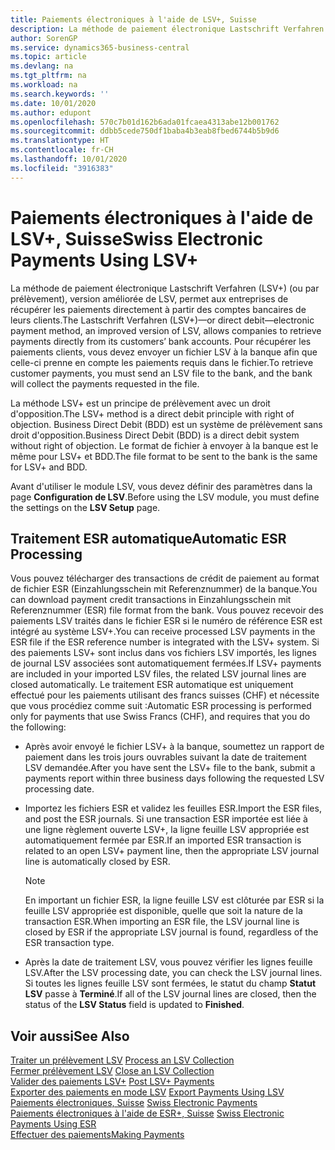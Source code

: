 ```yaml
---
title: Paiements électroniques à l'aide de LSV+, Suisse
description: La méthode de paiement électronique Lastschrift Verfahren (LSV+) (ou par prélèvement), version améliorée de LSV, permet aux entreprises de récupérer les paiements directement à partir des comptes bancaires de leurs clients. Pour récupérer les paiements clients, vous devez envoyer un fichier LSV à la banque afin que celle-ci prenne en compte les paiements requis dans le fichier.
author: SorenGP
ms.service: dynamics365-business-central
ms.topic: article
ms.devlang: na
ms.tgt_pltfrm: na
ms.workload: na
ms.search.keywords: ''
ms.date: 10/01/2020
ms.author: edupont
ms.openlocfilehash: 570c7b01d162b6ada01fcaea4313abe12b001762
ms.sourcegitcommit: ddbb5cede750df1baba4b3eab8fbed6744b5b9d6
ms.translationtype: HT
ms.contentlocale: fr-CH
ms.lasthandoff: 10/01/2020
ms.locfileid: "3916383"
---
```

# <a name="swiss-electronic-payments-using-lsv"></a><span data-ttu-id="fec22-104">Paiements électroniques à l'aide de LSV+, Suisse</span><span class="sxs-lookup"><span data-stu-id="fec22-104">Swiss Electronic Payments Using LSV+</span></span>
<span data-ttu-id="fec22-105">La méthode de paiement électronique Lastschrift Verfahren (LSV+) (ou par prélèvement), version améliorée de LSV, permet aux entreprises de récupérer les paiements directement à partir des comptes bancaires de leurs clients.</span><span class="sxs-lookup"><span data-stu-id="fec22-105">The Lastschrift Verfahren (LSV+)—or direct debit—electronic payment method, an improved version of LSV, allows companies to retrieve payments directly from its customers’ bank accounts.</span></span> <span data-ttu-id="fec22-106">Pour récupérer les paiements clients, vous devez envoyer un fichier LSV à la banque afin que celle-ci prenne en compte les paiements requis dans le fichier.</span><span class="sxs-lookup"><span data-stu-id="fec22-106">To retrieve customer payments, you must send an LSV file to the bank, and the bank will collect the payments requested in the file.</span></span>  

<span data-ttu-id="fec22-107">La méthode LSV+ est un principe de prélèvement avec un droit d'opposition.</span><span class="sxs-lookup"><span data-stu-id="fec22-107">The LSV+ method is a direct debit principle with right of objection.</span></span> <span data-ttu-id="fec22-108">Business Direct Debit (BDD) est un système de prélèvement sans droit d'opposition.</span><span class="sxs-lookup"><span data-stu-id="fec22-108">Business Direct Debit (BDD) is a direct debit system without right of objection.</span></span> <span data-ttu-id="fec22-109">Le format de fichier à envoyer à la banque est le même pour LSV+ et BDD.</span><span class="sxs-lookup"><span data-stu-id="fec22-109">The file format to be sent to the bank is the same for LSV+ and BDD.</span></span>  

<span data-ttu-id="fec22-110">Avant d'utiliser le module LSV, vous devez définir des paramètres dans la page **Configuration de LSV**.</span><span class="sxs-lookup"><span data-stu-id="fec22-110">Before using the LSV module, you must define the settings on the **LSV Setup** page.</span></span>

## <a name="automatic-esr-processing"></a><span data-ttu-id="fec22-111">Traitement ESR automatique</span><span class="sxs-lookup"><span data-stu-id="fec22-111">Automatic ESR Processing</span></span>  
<span data-ttu-id="fec22-112">Vous pouvez télécharger des transactions de crédit de paiement au format de fichier ESR (Einzahlungsschein mit Referenznummer) de la banque.</span><span class="sxs-lookup"><span data-stu-id="fec22-112">You can download payment credit transactions in Einzahlungsschein mit Referenznummer (ESR) file format from the bank.</span></span> <span data-ttu-id="fec22-113">Vous pouvez recevoir des paiements LSV traités dans le fichier ESR si le numéro de référence ESR est intégré au système LSV+.</span><span class="sxs-lookup"><span data-stu-id="fec22-113">You can receive processed LSV payments in the ESR file if the ESR reference number is integrated with the LSV+ system.</span></span> <span data-ttu-id="fec22-114">Si des paiements LSV+ sont inclus dans vos fichiers LSV importés, les lignes de journal LSV associées sont automatiquement fermées.</span><span class="sxs-lookup"><span data-stu-id="fec22-114">If LSV+ payments are included in your imported LSV files, the related LSV journal lines are closed automatically.</span></span> <span data-ttu-id="fec22-115">Le traitement ESR automatique est uniquement effectué pour les paiements utilisant des francs suisses (CHF) et nécessite que vous procédiez comme suit :</span><span class="sxs-lookup"><span data-stu-id="fec22-115">Automatic ESR processing is performed only for payments that use Swiss Francs (CHF), and requires that you do the following:</span></span>  

- <span data-ttu-id="fec22-116">Après avoir envoyé le fichier LSV+ à la banque, soumettez un rapport de paiement dans les trois jours ouvrables suivant la date de traitement LSV demandée.</span><span class="sxs-lookup"><span data-stu-id="fec22-116">After you have sent the LSV+ file to the bank, submit a payments report within three business days following the requested LSV processing date.</span></span>  

- <span data-ttu-id="fec22-117">Importez les fichiers ESR et validez les feuilles ESR.</span><span class="sxs-lookup"><span data-stu-id="fec22-117">Import the ESR files, and post the ESR journals.</span></span> <span data-ttu-id="fec22-118">Si une transaction ESR importée est liée à une ligne règlement ouverte LSV+, la ligne feuille LSV appropriée est automatiquement fermée par ESR.</span><span class="sxs-lookup"><span data-stu-id="fec22-118">If an imported ESR transaction is related to an open LSV+ payment line, then the appropriate LSV journal line is automatically closed by ESR.</span></span>  

    > [!NOTE]  
    >  <span data-ttu-id="fec22-119">En important un fichier ESR, la ligne feuille LSV est clôturée par ESR si la feuille LSV appropriée est disponible, quelle que soit la nature de la transaction ESR.</span><span class="sxs-lookup"><span data-stu-id="fec22-119">When importing an ESR file, the LSV journal line is closed by ESR if the appropriate LSV journal is found, regardless of the ESR transaction type.</span></span>  

- <span data-ttu-id="fec22-120">Après la date de traitement LSV, vous pouvez vérifier les lignes feuille LSV.</span><span class="sxs-lookup"><span data-stu-id="fec22-120">After the LSV processing date, you can check the LSV journal lines.</span></span> <span data-ttu-id="fec22-121">Si toutes les lignes feuille LSV sont fermées, le statut du champ **Statut LSV** passe à **Terminé**.</span><span class="sxs-lookup"><span data-stu-id="fec22-121">If all of the LSV journal lines are closed, then the status of the **LSV Status** field is updated to  **Finished**.</span></span>  

## <a name="see-also"></a><span data-ttu-id="fec22-122">Voir aussi</span><span class="sxs-lookup"><span data-stu-id="fec22-122">See Also</span></span>  
 <span data-ttu-id="fec22-123">[Traiter un prélèvement LSV](how-to-process-an-lsv-collection.md) </span><span class="sxs-lookup"><span data-stu-id="fec22-123">[Process an LSV Collection](how-to-process-an-lsv-collection.md) </span></span>  
 <span data-ttu-id="fec22-124">[Fermer prélèvement LSV](how-to-close-an-lsv-collection.md) </span><span class="sxs-lookup"><span data-stu-id="fec22-124">[Close an LSV Collection](how-to-close-an-lsv-collection.md) </span></span>  
 <span data-ttu-id="fec22-125">[Valider des paiements LSV+](how-to-post-lsv-payments.md) </span><span class="sxs-lookup"><span data-stu-id="fec22-125">[Post LSV+ Payments](how-to-post-lsv-payments.md) </span></span>  
 <span data-ttu-id="fec22-126">[Exporter des paiements en mode LSV](how-to-export-payments-using-lsv.md) </span><span class="sxs-lookup"><span data-stu-id="fec22-126">[Export Payments Using LSV](how-to-export-payments-using-lsv.md) </span></span>  
 <span data-ttu-id="fec22-127">[Paiements électroniques, Suisse](swiss-electronic-payments.md) </span><span class="sxs-lookup"><span data-stu-id="fec22-127">[Swiss Electronic Payments](swiss-electronic-payments.md) </span></span>  
 <span data-ttu-id="fec22-128">[Paiements électroniques à l'aide de ESR+, Suisse](swiss-electronic-payments-using-esr.md) </span><span class="sxs-lookup"><span data-stu-id="fec22-128">[Swiss Electronic Payments Using ESR](swiss-electronic-payments-using-esr.md) </span></span>  
 [<span data-ttu-id="fec22-129">Effectuer des paiements</span><span class="sxs-lookup"><span data-stu-id="fec22-129">Making Payments</span></span>](../../payables-make-payments.md)
